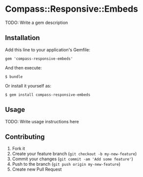 # Compass::Responsive::Embeds

TODO: Write a gem description

## Installation

Add this line to your application's Gemfile:

    gem 'compass-responsive-embeds'

And then execute:

    $ bundle

Or install it yourself as:

    $ gem install compass-responsive-embeds

## Usage

TODO: Write usage instructions here

## Contributing

1. Fork it
2. Create your feature branch (`git checkout -b my-new-feature`)
3. Commit your changes (`git commit -am 'Add some feature'`)
4. Push to the branch (`git push origin my-new-feature`)
5. Create new Pull Request
